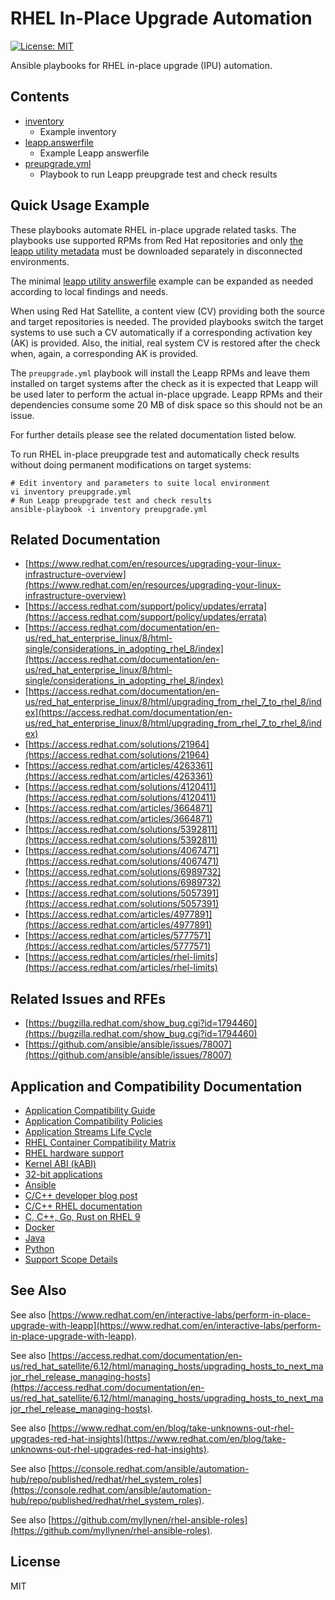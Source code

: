 # RHEL In-Place Upgrade Automation

[![License: MIT](https://img.shields.io/badge/license-MIT-brightgreen.svg)](https://opensource.org/licenses/MIT)

Ansible playbooks for RHEL in-place upgrade (IPU) automation.

## Contents

* [inventory](inventory)
  * Example inventory
* [leapp.answerfile](leapp.answerfile)
  * Example Leapp answerfile
* [preupgrade.yml](preupgrade.yml)
  * Playbook to run Leapp preupgrade test and check results

## Quick Usage Example

These playbooks automate RHEL in-place upgrade related tasks. The
playbooks use supported RPMs from Red Hat repositories and only
[the leapp utility metadata](https://access.redhat.com/articles/3664871)
must be downloaded separately in disconnected environments.

The minimal [leapp utility answerfile](leapp.answerfile) example can be
expanded as needed according to local findings and needs.

When using Red Hat Satellite, a content view (CV) providing both the
source and target repositories is needed. The provided playbooks switch
the target systems to use such a CV automatically if a corresponding
activation key (AK) is provided. Also, the initial, real system CV is
restored after the check when, again, a corresponding AK is provided.

The `preupgrade.yml` playbook will install the Leapp RPMs and leave them
installed on target systems after the check as it is expected that Leapp
will be used later to perform the actual in-place upgrade. Leapp RPMs
and their dependencies consume some 20 MB of disk space so this should
not be an issue.

For further details please see the related documentation listed below.

To run RHEL in-place preupgrade test and automatically check results
without doing permanent modifications on target systems:

```
# Edit inventory and parameters to suite local environment
vi inventory preupgrade.yml
# Run Leapp preupgrade test and check results
ansible-playbook -i inventory preupgrade.yml
```

## Related Documentation

* [https://www.redhat.com/en/resources/upgrading-your-linux-infrastructure-overview](https://www.redhat.com/en/resources/upgrading-your-linux-infrastructure-overview)
* [https://access.redhat.com/support/policy/updates/errata](https://access.redhat.com/support/policy/updates/errata)
* [https://access.redhat.com/documentation/en-us/red_hat_enterprise_linux/8/html-single/considerations_in_adopting_rhel_8/index](https://access.redhat.com/documentation/en-us/red_hat_enterprise_linux/8/html-single/considerations_in_adopting_rhel_8/index)
* [https://access.redhat.com/documentation/en-us/red_hat_enterprise_linux/8/html/upgrading_from_rhel_7_to_rhel_8/index](https://access.redhat.com/documentation/en-us/red_hat_enterprise_linux/8/html/upgrading_from_rhel_7_to_rhel_8/index)
* [https://access.redhat.com/solutions/21964](https://access.redhat.com/solutions/21964)
* [https://access.redhat.com/articles/4263361](https://access.redhat.com/articles/4263361)
* [https://access.redhat.com/solutions/4120411](https://access.redhat.com/solutions/4120411)
* [https://access.redhat.com/articles/3664871](https://access.redhat.com/articles/3664871)
* [https://access.redhat.com/solutions/5392811](https://access.redhat.com/solutions/5392811)
* [https://access.redhat.com/solutions/4067471](https://access.redhat.com/solutions/4067471)
* [https://access.redhat.com/solutions/6989732](https://access.redhat.com/solutions/6989732)
* [https://access.redhat.com/solutions/5057391](https://access.redhat.com/solutions/5057391)
* [https://access.redhat.com/articles/4977891](https://access.redhat.com/articles/4977891)
* [https://access.redhat.com/articles/5777571](https://access.redhat.com/articles/5777571)
* [https://access.redhat.com/articles/rhel-limits](https://access.redhat.com/articles/rhel-limits)

## Related Issues and RFEs

* [https://bugzilla.redhat.com/show_bug.cgi?id=1794460](https://bugzilla.redhat.com/show_bug.cgi?id=1794460)
* [https://github.com/ansible/ansible/issues/78007](https://github.com/ansible/ansible/issues/78007)

## Application and Compatibility Documentation

* [Application Compatibility Guide](https://access.redhat.com/articles/rhel8-abi-compatibility)
* [Application Compatibility Policies](https://access.redhat.com/solutions/5154)
* [Application Streams Life Cycle](https://access.redhat.com/support/policy/updates/rhel-app-streams-life-cycle)
* [RHEL Container Compatibility Matrix](https://access.redhat.com/support/policy/rhel-container-compatibility)
* [RHEL hardware support](https://access.redhat.com/solutions/60940)
* [Kernel ABI (kABI)](https://access.redhat.com/solutions/444773)
* [32-bit applications](https://access.redhat.com/solutions/509373)
* [Ansible](https://www.redhat.com/en/blog/updates-using-ansible-rhel-86-and-90)
* [C/C++ developer blog post](https://developers.redhat.com/blog/2020/10/08/migrating-c-and-c-applications-from-red-hat-enterprise-linux-version-7-to-version-8)
* [C/C++ RHEL documentation](https://access.redhat.com/documentation/en-us/red_hat_enterprise_linux/8/html/developing_c_and_cpp_applications_in_rhel_8/index)
* [C, C++, Go, Rust on RHEL 9](https://www.redhat.com/en/blog/what-c-go-or-rust-developer-should-know-about-rhel-9)
* [Docker](https://access.redhat.com/solutions/3696691)
* [Java](https://access.redhat.com/articles/1299013)
* [Python](https://access.redhat.com/solutions/4455511)
* [Support Scope Details](https://access.redhat.com/support/offerings/production/scope_moredetail)

## See Also

See also
[https://www.redhat.com/en/interactive-labs/perform-in-place-upgrade-with-leapp](https://www.redhat.com/en/interactive-labs/perform-in-place-upgrade-with-leapp).

See also
[https://access.redhat.com/documentation/en-us/red_hat_satellite/6.12/html/managing_hosts/upgrading_hosts_to_next_major_rhel_release_managing-hosts](https://access.redhat.com/documentation/en-us/red_hat_satellite/6.12/html/managing_hosts/upgrading_hosts_to_next_major_rhel_release_managing-hosts).

See also
[https://www.redhat.com/en/blog/take-unknowns-out-rhel-upgrades-red-hat-insights](https://www.redhat.com/en/blog/take-unknowns-out-rhel-upgrades-red-hat-insights).

See also
[https://console.redhat.com/ansible/automation-hub/repo/published/redhat/rhel_system_roles](https://console.redhat.com/ansible/automation-hub/repo/published/redhat/rhel_system_roles).

See also
[https://github.com/myllynen/rhel-ansible-roles](https://github.com/myllynen/rhel-ansible-roles).

## License

MIT
